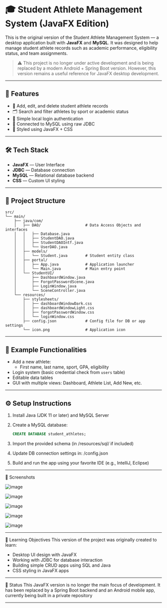 # 🎓 Student Athlete Management System (JavaFX Edition)

This is the original version of the Student Athlete Management System — a desktop application built with **JavaFX** and **MySQL**. It was designed to help manage student athlete records such as academic performance, eligibility status, and team assignments.

> ⚠️ This project is no longer under active development and is being replaced by a modern Android + Spring Boot version. However, this version remains a useful reference for JavaFX desktop development.

---

## 🧩 Features

- 👤 Add, edit, and delete student athlete records
- 🗂️ Search and filter athletes by sport or academic status
- 🔐 Simple local login authentication
- 💾 Connected to MySQL using raw JDBC
- 🎨 Styled using JavaFX + CSS

---

## 🛠️ Tech Stack

- **JavaFX** — User Interface
- **JDBC** — Database connection
- **MySQL** — Relational database backend
- **CSS** — Custom UI styling

---

## 📁 Project Structure

```plaintext
src/
└── main/
    ├── java/com/
    │   ├── DAO/                    # Data Access Objects and interfaces
    │   │   ├── Database.java
    │   │   ├── StudentDAO.java
    │   │   ├── StudentDAOIntf.java
    │   │   └── UserDAO.java
    │   ├── models/
    │   │   └── Student.java        # Student entity class
    │   ├── portal/
    │   │   ├── App.java            # Application launcher
    │   │   └── Main.java           # Main entry point
    │   └── StudentUI/
    │       ├── DashboardWindow.java
    │       ├── ForgotPasswordScene.java
    │       ├── LoginWindow.java
    │       └── SceneController.java
    └── resources/
        ├── stylesheets/
        │   ├── dashboardWindowDark.css
        │   ├── dashboardWindowLight.css
        │   ├── forgotPasswordWindow.css
        │   └── loginWindow.css
        ├── config.json             # Config file for DB or app settings
        └── icon.png                # Application icon
```
---

## 🧪 Example Functionalities

- Add a new athlete:
  - First name, last name, sport, GPA, eligibility
- Login system (basic credential check from `users` table)
- Editable data tables
- GUI with multiple views: Dashboard, Athlete List, Add New, etc.

---

## ⚙️ Setup Instructions

1. Install Java (JDK 11 or later) and MySQL Server
2. Create a MySQL database:
   ```sql
   CREATE DATABASE student_athletes;
3. Import the provided schema (in /resources/sql/ if included)

4. Update DB connection settings in: /config.json
5. Build and run the app using your favorite IDE (e.g., IntelliJ, Eclipse)

---

📸 Screenshots

![image](https://github.com/user-attachments/assets/1fc6ac12-5056-444a-b176-f6e269d74a38)

![image](https://github.com/user-attachments/assets/7c42bac5-7574-4a07-8d8f-3b2e428b8442)

![image](https://github.com/user-attachments/assets/d37690fd-77cf-4781-abe4-d20835a212d0)

![image](https://github.com/user-attachments/assets/faed919a-5c56-474a-b389-2afdb7fc2a5e)

![image](https://github.com/user-attachments/assets/296c2616-a960-43f8-8c95-31641fdd1f5a)

---

🧠 Learning Objectives
This version of the project was originally created to learn:

- Desktop UI design with JavaFX
- Working with JDBC for database interaction
- Building simple CRUD apps using SQL and Java
- CSS styling in JavaFX apps

---

📌 Status
This JavaFX version is no longer the main focus of development. It has been replaced by a Spring Boot backend and an Android mobile app, currently being built in a private repository

---

